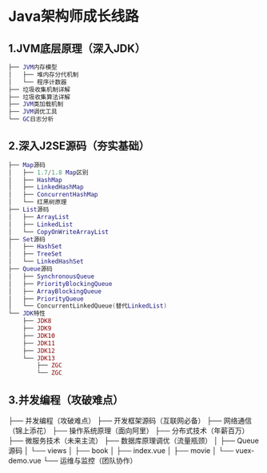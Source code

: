 # Java架构师成长线路

## 1.JVM底层原理（深入JDK）
``` lua
├── JVM内存模型
│   ├── 堆内存分代机制
│   └── 程序计数器
├── 垃圾收集机制详解
├── 垃圾收集算法详解
├── JVM类加载机制
├── JVM调优工具
└── GC日志分析
```

## 2.深入J2SE源码（夯实基础）
``` lua
├── Map源码
│   ├── 1.7/1.8 Map区别
│   ├── HashMap
│   ├── LinkedHashMap
│   ├── ConcurrentHashMap
│   └── 红黑树原理
├── List源码
│   ├── ArrayList
│   ├── LinkedList
│   └── CopyOnWriteArrayList
├── Set源码
│   ├── HashSet
│   ├── TreeSet
│   └── LinkedHashSet
├── Queue源码
│   ├── SynchronousQueue
│   ├── PriorityBlockingQueue
│   ├── ArrayBlockingQueue
│   ├── PriorityQueue
│   └── ConcurrentLinkedQueue(替代LinkedList)
└── JDK特性
    ├── JDK8
    ├── JDK9
    ├── JDK10
    ├── JDK11
    ├── JDK12
    └── JDK13
        ├── ZGC
        └── ZGC
```

## 3.并发编程（攻破难点）
├── 并发编程（攻破难点）
├── 开发框架源码（互联网必备）
├── 网络通信（锦上添花）
├── 操作系统原理（面向阿里）
├── 分布式技术（年薪百万）
├── 微服务技术（未来主流）
├── 数据库原理调优（流量瓶颈）
│   ├── Queue源码
│   └── views
│       ├── book
│       ├── index.vue
│       ├── movie
│       └── vuex-demo.vue
└── 运维与监控（团队协作）
```